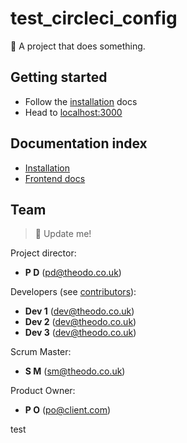 # test_circleci_config

🚧 A project that does something.

## Getting started

- Follow the [installation](./docs/installation.md) docs
- Head to [localhost:3000](http://localhost:3000)

## Documentation index

- [Installation](./docs/installation.md)
- [Frontend docs](./frontend/README.md)

## Team

> 🚧 Update me!

Project director:

- **P D** (pd@theodo.co.uk)

Developers (see [contributors](../../graphs/contributors)):

- **Dev 1** (dev@theodo.co.uk)
- **Dev 2** (dev@theodo.co.uk)
- **Dev 3** (dev@theodo.co.uk)

Scrum Master:

- **S M** (sm@theodo.co.uk)

Product Owner:

- **P O** (po@client.com)

test
